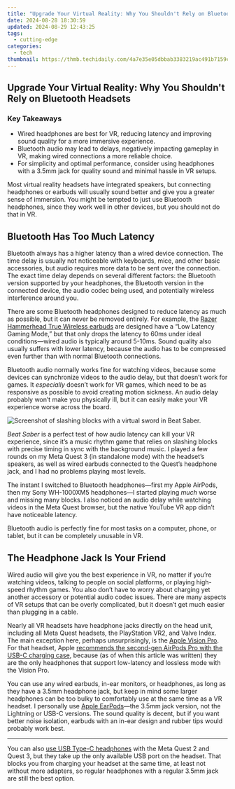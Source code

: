 ```yaml
---
title: "Upgrade Your Virtual Reality: Why You Shouldn't Rely on Bluetooth Headsets"
date: 2024-08-28 18:30:59
updated: 2024-08-29 12:43:25
tags:
  - cutting-edge
categories:
  - tech
thumbnail: https://thmb.techidaily.com/4a7e35e05dbbab3383219ac491b7159c730c023be090a3ce22bfc91cc23bb5f7.jpg
---
```


## Upgrade Your Virtual Reality: Why You Shouldn't Rely on Bluetooth Headsets

### Key Takeaways

* Wired headphones are best for VR, reducing latency and improving sound quality for a more immersive experience.
* Bluetooth audio may lead to delays, negatively impacting gameplay in VR, making wired connections a more reliable choice.
* For simplicity and optimal performance, consider using headphones with a 3.5mm jack for quality sound and minimal hassle in VR setups.

 Most virtual reality headsets have integrated speakers, but connecting headphones or earbuds will usually sound better and give you a greater sense of immersion. You might be tempted to just use Bluetooth headphones, since they work well in other devices, but you should not do that in VR.

##  Bluetooth Has Too Much Latency

 Bluetooth always has a higher latency than a wired device connection. The time delay is usually not noticeable with keyboards, mice, and other basic accessories, but audio requires more data to be sent over the connection. The exact time delay depends on several different factors: the Bluetooth version supported by your headphones, the Bluetooth version in the connected device, the audio codec being used, and potentially wireless interference around you.

 There are some Bluetooth headphones designed to reduce latency as much as possible, but it can never be removed entirely. For example, the [Razer Hammerhead True Wireless earbuds](https://www.amazon.com/Razer-Hammerhead-Wireless-Bluetooth-Earbuds/dp/B099LZ2BGB?tag=hotoge-20&ascsubtag=UUhtgUeUpU2002255&asc%5Frefurl=https%3A%2F%2Fwww.howtogeek.com%2Fwant-a-better-vr-experience-ditch-the-bluetooth-headphones%2F&asc%5Fcampaign=Evergreen) are designed have a “Low Latency Gaming Mode,” but that only drops the latency to 60ms under ideal conditions—wired audio is typically around 5-10ms. Sound quality also usually suffers with lower latency, because the audio has to be compressed even further than with normal Bluetooth connections.

 Bluetooth audio normally works fine for watching videos, because some devices can synchronize videos to the audio delay, but that doesn’t work for games. It _especially_ doesn’t work for VR games, which need to be as responsive as possible to avoid creating motion sickness. An audio delay probably won’t make you physically ill, but it can easily make your VR experience worse across the board.

![Screenshot of slashing blocks with a virtual sword in Beat Saber.](https://static1.howtogeekimages.com/wordpress/wp-content/uploads/2024/03/vlcsnap-2024-03-06-16h34m21s259.jpeg) 

_Beat Saber_ is a perfect test of how audio latency can kill your VR experience, since it’s a music rhythm game that relies on slashing blocks with precise timing in sync with the background music. I played a few rounds on my Meta Quest 3 (in standalone mode) with the headset’s speakers, as well as wired earbuds connected to the Quest’s headphone jack, and I had no problems playing most levels.

 The instant I switched to Bluetooth headphones—first my Apple AirPods, then my Sony WH-1000XM5 headphones—I started playing _much_ worse and missing many blocks. I also noticed an audio delay while watching videos in the Meta Quest browser, but the native YouTube VR app didn’t have noticeable latency.

 Bluetooth audio is perfectly fine for most tasks on a computer, phone, or tablet, but it can be completely unusable in VR.

##  The Headphone Jack Is Your Friend

 Wired audio will give you the best experience in VR, no matter if you’re watching videos, talking to people on social platforms, or playing high-speed rhythm games. You also don’t have to worry about charging yet another accessory or potential audio codec issues. There are many aspects of VR setups that can be overly complicated, but it doesn’t get much easier than plugging in a cable.

 Nearly all VR headsets have headphone jacks directly on the head unit, including all Meta Quest headsets, the PlayStation VR2, and Valve Index. The main exception here, perhaps unsurprisingly, is the [Apple Vision Pro](https://tiktok-videos.techidaily.com/formulating-a-heartfelt-tiktok-epilogue-for-2024/). For that headset, Apple [recommends the second-gen AirPods Pro with the USB-C charging case](https://support.apple.com/en-us/HT213920), because (as of when this article was written) they are the only headphones that support low-latency and lossless mode with the Vision Pro.

 You can use any wired earbuds, in-ear monitors, or headphones, as long as they have a 3.5mm headphone jack, but keep in mind some larger headphones can be too bulky to comfortably use at the same time as a VR headset. I personally use [Apple EarPods](https://www.amazon.com/Apple-EarPods-3-5mm-Headphone-Plug/dp/B06X16Z7DZ?tag=hotoge-20&ascsubtag=UUhtgUeUpU2002255&asc%5Frefurl=https%3A%2F%2Fwww.howtogeek.com%2Fwant-a-better-vr-experience-ditch-the-bluetooth-headphones%2F&asc%5Fcampaign=Evergreen)—the 3.5mm jack version, not the Lightning or USB-C versions. The sound quality is decent, but if you want better noise isolation, earbuds with an in-ear design and rubber tips would probably work best.

---

 You can also [use USB Type-C headphones](https://www.meta.com/help/quest/articles/headsets-and-accessories/using-your-headset/using-headphones/) with the Meta Quest 2 and Quest 3, but they take up the only available USB port on the headset. That blocks you from charging your headset at the same time, at least not without more adapters, so regular headphones with a regular 3.5mm jack are still the best option.

<ins class="adsbygoogle"
     style="display:block"
     data-ad-format="autorelaxed"
     data-ad-client="ca-pub-7571918770474297"
     data-ad-slot="1223367746"></ins>



<ins class="adsbygoogle"
     style="display:block"
     data-ad-client="ca-pub-7571918770474297"
     data-ad-slot="8358498916"
     data-ad-format="auto"
     data-full-width-responsive="true"></ins>
